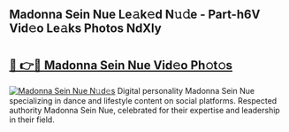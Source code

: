 ## Madonna Sein Nue Le𝚊k𝚎d N𝚞𝚍e - Part-h6V Vid𝚎o Le𝚊ks Photos NdXly

# <h2><a href="http://fb7qcn.evod.top/?m=Madonna+Sein+Nue">🔗 👉🔴 Madonna Sein Nue Vid𝚎o Ph𝚘t𝚘s</a></h2>

[![Madonna Sein Nue N𝚞d𝚎s](https://i.imgur.com/8V9OHl7.gif)](http://fb7qcn.evod.top/?m=Madonna+Sein+Nue)
Digital personality Madonna Sein Nue specializing in dance and lifestyle content on social platforms. Respected authority Madonna Sein Nue, celebrated for their expertise and leadership in their field. 
